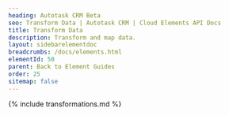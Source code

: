 ```yaml
---
heading: Autotask CRM Beta
seo: Transform Data | Autotask CRM | Cloud Elements API Docs
title: Transform Data
description: Transform and map data.
layout: sidebarelementdoc
breadcrumbs: /docs/elements.html
elementId: 50
parent: Back to Element Guides
order: 25
sitemap: false
---
```


{% include transformations.md %}
